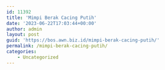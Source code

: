 ```yaml
---
id: 11392
title: 'Mimpi Berak Cacing Putih'
date: '2023-06-22T17:03:44+00:00'
author: admin
layout: post
guid: 'https://bos.awn.biz.id/mimpi-berak-cacing-putih/'
permalink: /mimpi-berak-cacing-putih/
categories:
    - Uncategorized
---
```


